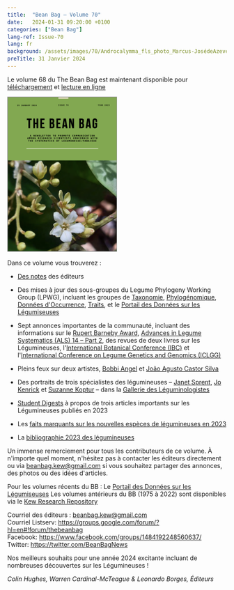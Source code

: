 ```yaml
---
title:  "Bean Bag – Volume 70"
date:   2024-01-31 09:20:00 +0100
categories: ["Bean Bag"]
lang-ref: Issue-70
lang: fr
background: /assets/images/70/Androcalymma_fls_photo_Marcus-JosédeAzevedoFalcão_sq.jpg
preTitle: 31 Janvier 2024
---
```


Le volume 68 du The Bean Bag est maintenant disponible pour [téléchargement](/media/The_BB_Newsletter_Issue70_2023.pdf) et [lecture en ligne]((/beanbag/70/70content/))

<a href="/media/The_BB_Newsletter_Issue70_2023.pdf">
	<img src="/assets/images/70/BB70-Cover.png" width="50%">
</a>

Dans ce volume vous trouverez :  

*	[Des notes](/beanbag/70/issue-70-welcome-note) des éditeurs  

*	Des mises à jour des sous-groupes du Legume Phylogeny Working Group (LPWG), incluant les groupes de [Taxonomie](/beanbag/70/issue-70-taxonomy-working-group), [Phylogénomique](beanbag/70/issue-70-phylogenomics-working-group), [Données d'Occurrence](/beanbag/70/issue-70-occurrence-data-working-group), [Traits](/beanbag/70/issue-70-traits-working-group), et le [Portail des Données sur les Légumiseuses](/beanbag/70/issue-70-legume-data-portal)  

*	Sept annonces importantes de la communauté, incluant des informations sur le [Rupert Barneby Award](/beanbag/70/issue-70-barneby-award-2024), [Advances in Legume Systematics (ALS) 14 – Part 2](/beanbag/70/issue-70-ALS14-2), des revues de deux livres sur les Légumineuses, l'[International Botanical Conference (IBC)](/beanbag/70/issue-70-legumes-at-the-ibc) et l'[International Conference on Legume Genetics and Genomics (ICLGG)](/beanbag/70/issue-70-international_legume_genomics)  

*	Pleins feux sur deux artistes, [Bobbi Angel](/beanbag/70/issue-70-artist-spotlight-bobbi-angell) et [João Agusto Castor Silva](/beanbag/70/issue-70-artist-spotlight-joao-augusto-castor-silva)  

*	Des portraits de trois spécialistes des légumineuses – [Janet Sprent](/beanbag/70/issue-70-gallery-leguminologists#1.1), [Jo Kenrick](/beanbag/70/issue-70-gallery-leguminologists#1.2) et [Suzanne Koptur](/beanbag/70/issue-70-gallery-leguminologists#1.3) – dans la [Gallerie des Léguminologistes](/beanbag/70/issue-70-gallery-leguminologists) 

*	[Student Digests](/beanbag/70/issue-70-student-digest-becklund) à propos de trois articles importants sur les Légumineuses publiés en 2023

*	Les [faits marquants sur les nouvelles espèces de légumineuses en 2023](/beanbag/70/issue-70-new-species-highlights)  

*	La [bibliographie 2023 des légumineuses](/beanbag/70/issue-70-legume-bibliography_2023) 

Un immense remerciement pour tous les contributeurs de ce volume. À n'importe quel moment, n'hésitez pas à contacter les éditeurs directement ou via <beanbag.kew@gmail.com> si vous souhaitez partager des annonces, des photos ou des idées d'articles.  
 
Pour les volumes récents du BB : Le [Portail des Données sur les Légumiseuses](https://www.legumedata.org/fr/beanbag/issues)
Les volumes antérieurs du BB (1975 à 2022) sont disponibles via le [Kew Research Repository](https://kew.iro.bl.uk/collections/b50e6210-e231-4392-9301-c07bdce223cc?locale=fr)  

Courriel des éditeurs : <beanbag.kew@gmail.com>  
Courriel Listserv: <https://groups.google.com/forum/?hl=en#!forum/thebeanbag>  
Facebook: <https://www.facebook.com/groups/1484192248560637/>  
Twitter: <https://twitter.com/BeanBagNews>  

Nos meilleurs souhaits pour une année 2024 excitante incluant de nombreuses découvertes sur les Légumineuses !    

*Colin Hughes, Warren Cardinal-McTeague & Leonardo Borges, Éditeurs*
